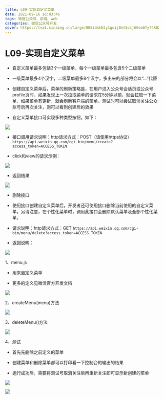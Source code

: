 ```yaml
---
title: L09-实现自定义菜单
date: 2021-09-16 16:03:46
tags: 微信公众号、前端、web
categories: 微信公众号开发
cover: https://tva1.sinaimg.cn/large/008i3skNly1guij0nt5ocj60ea0fy74k02.jpg
---
```


# **L09-实现自定义菜单**

- 自定义菜单最多包括3个一级菜单，每个一级菜单最多包含5个二级菜单

- 一级菜单最多4个汉字，二级菜单最多8个汉字，多出来的部分将会以“...”代替

- 创建自定义菜单后，菜单的刷新策略是，在用户进入公众号会话页或公众号profile页时，如果发现上一次拉取菜单的请求在5分钟以前，就会拉取一下菜单，如果菜单有更新，就会刷新客户端的菜单。测试时可以尝试取消关注公众账号后再次关注，则可以看到创建后的效果

- 自定义菜单接口可实现多种类型按钮，如下：  

![](https://tva1.sinaimg.cn/large/008i3skNly1guij681pgdj613w0sgako02.jpg)  

- 接口调用请求说明：http请求方式：POST（请使用https协议）`https://api.weixin.qq.com/cgi-bin/menu/create?access_token=ACCESS_TOKEN`

- click和view的请求示例：

![](https://tva1.sinaimg.cn/large/008i3skNly1guij61bggwj60w40u0wgk02.jpg)

- 返回结果  

![](https://tva1.sinaimg.cn/large/008i3skNly1guij7x2mqtj616a0emab302.jpg)


- 删除接口

- 使用接口创建自定义菜单后，开发者还可使用接口删除当前使用的自定义菜单。另请注意，在个性化菜单时，调用此接口会删除默认菜单及全部个性化菜单。

- 请求说明：http请求方式：GET `https://api.weixin.qq.com/cgi-bin/menu/delete?access_token=ACCESS_TOKEN`

- 返回说明：  

![](https://tva1.sinaimg.cn/large/008i3skNly1guij98afrfj615407ewes02.jpg)

1、menu.js

- 用来自定义菜单

- 更多的定义见微信官方开发文档  

![](https://tva1.sinaimg.cn/large/008i3skNly1guijaau5k2j610y0u0q4f02.jpg)


2、createMenu(menu)方法  

![](https://tva1.sinaimg.cn/large/008i3skNly1guijb176sjj61fk0ngtbk02.jpg)



3、deleteMenu()方法  

![](https://tva1.sinaimg.cn/large/008i3skNly1guijbvtx52j61ew0mw41402.jpg)  

4、测试

- 首先先删除之前定义的菜单

- 创建菜单和删除菜单都可以打印看一下控制台的输出的结果

- 运行成功后，需要将测试号取消关注后再重新关注即可显示新创建的菜单  

![](https://tva1.sinaimg.cn/large/008i3skNly1guijcfmhicj612g08ojs602.jpg)  

![](https://tva1.sinaimg.cn/large/008i3skNly1guijci0zuoj60yi0gfaal02.jpg)
